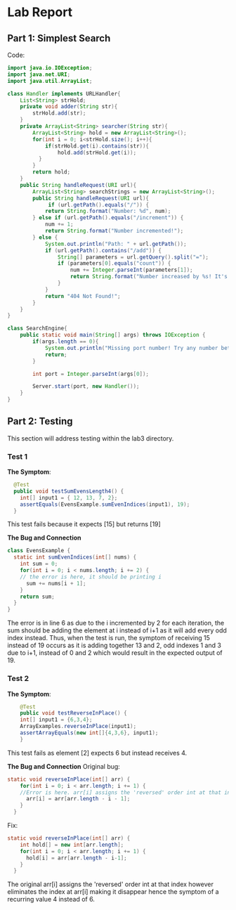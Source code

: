 # Lab Report 
## Part 1: Simplest Search   
Code:
```java
import java.io.IOException;
import java.net.URI;
import java.util.ArrayList;

class Handler implements URLHandler{
    List<String> strHold; 
    private void adder(String str){
        strHold.add(str);
    }
    private ArrayList<String> searcher(String str){
        ArrayList<String> hold = new ArrayList<String>();
        for(int i = 0; i<strHold.size(); i++){
            if(strHold.get(i).contains(str)){
                hold.add(strHold.get(i));
          }
        }
        return hold;
    }
    public String handleRequest(URI url){
        ArrayList<String> searchStrings = new ArrayList<String>();
        public String handleRequest(URI url){
             if (url.getPath().equals("/")) {
            return String.format("Number: %d", num);
        } else if (url.getPath().equals("/increment")) {
            num += 1;
            return String.format("Number incremented!");
        } else {
            System.out.println("Path: " + url.getPath());
            if (url.getPath().contains("/add")) {
                String[] parameters = url.getQuery().split("=");
                if (parameters[0].equals("count")) {
                    num += Integer.parseInt(parameters[1]);
                    return String.format("Number increased by %s! It's now %d", parameters[1], num);
                }
            }
            return "404 Not Found!";
        }
    }
}

class SearchEngine{
    public static void main(String[] args) throws IOException {
        if(args.length == 0){
            System.out.println("Missing port number! Try any number between 1024 to 49151");
            return;
        }

        int port = Integer.parseInt(args[0]);

        Server.start(port, new Handler());
    }
}


```

## Part 2: Testing 
This section will address testing within the lab3 directory.

### Test 1
**The Symptom**: 

```java  
  @Test 
  public void testSumEvensLength4() {
    int[] input1 = { 12, 13, 7, 2};
    assertEquals(EvensExample.sumEvenIndices(input1), 19);
  }
  ```
  
This test fails because it expects [15] but returns [19]

**The Bug and Connection**
```java
class EvensExample {
  static int sumEvenIndices(int[] nums) {
    int sum = 0;
    for(int i = 0; i < nums.length; i += 2) {
    // the error is here, it should be printing i 
      sum += nums[i + 1];
    }
    return sum;
  }
}
```
The error is in line 6 as due to the i incremented by 2 for each iteration, the sum should be adding the element at i instead of i+1 as it will add every odd index instead. 
Thus, when the test is run, the symptom of receiving 15 instead of 19 occurs as it is adding together 13 and 2, odd indexes 1 and 3 due to i+1, instead of 0 and 2 which would result in the expected output of 19. 

### Test 2
**The Symptom**: 

```java 
	@Test 
	public void testReverseInPlace() {
    int[] input1 = {6,3,4};
    ArrayExamples.reverseInPlace(input1);
    assertArrayEquals(new int[]{4,3,6}, input1);
	}
```

This test fails as element [2] expects 6 but instead receives 4. 

**The Bug and Connection**
Original bug: 
```java
static void reverseInPlace(int[] arr) {
    for(int i = 0; i < arr.length; i += 1) {
    //Error is here. arr[i] assigns the 'reversed' order int at that index however eliminates the index at arr[i] making it disappear 
      arr[i] = arr[arr.length - i - 1];
    }
  }
```

Fix:  
```java
static void reverseInPlace(int[] arr) {
    int hold[] = new int[arr.length];
    for(int i = 0; i < arr.length; i += 1) {
      hold[i] = arr[arr.length - i-1];
    }
  }
```

The original arr[i] assigns the 'reversed' order int at that index however eliminates the index at arr[i] making it disappear hence the symptom of a recurring value 4 instead of 6.



